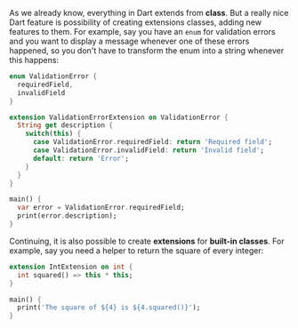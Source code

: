 As we already know, everything in Dart extends from **class**. But a really nice Dart feature is possibility of creating extensions classes, adding new features to them. For example, say you have an `enum` for validation errors and you want to display a message whenever one of these errors happened, so you don't have to transform the enum into a string whenever this happens:

```Dart
enum ValidationError {
  requiredField,
  invalidField
}

extension ValidationErrorExtension on ValidationError {
  String get description {
    switch(this) {
      case ValidationError.requiredField: return 'Required field';
      case ValidationError.invalidField: return 'Invalid field';
      default: return 'Error';
    }
  }
}

main() {
  var error = ValidationError.requiredField;
  print(error.description);
}
```

Continuing, it is also possible to create **extensions** for **built-in classes**. For example, say you need a helper to return the square of every integer:

```Dart
extension IntExtension on int {
  int squared() => this * this;
}

main() {
  print('The square of ${4} is ${4.squared()}');
}
```